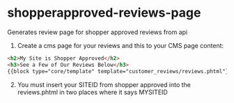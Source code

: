 # shopperapproved-reviews-page
Generates review page for shopper approved reviews from api

1. Create a cms page for your reviews and this to your CMS page content:

```html
<h2>My Site is Shopper Approved</h2>
<h3>See a Few of Our Reviews Below</h3>
{{block type="core/template" template="customer_reviews/reviews.phtml"}}
```

2. You must insert your SITEID from shopper approved into the reviews.phtml in two places where it says MYSITEID
